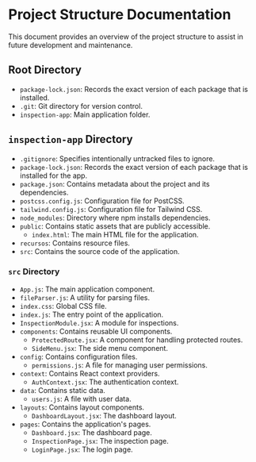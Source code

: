 # Project Structure Documentation

This document provides an overview of the project structure to assist in future development and maintenance.

## Root Directory

-   `package-lock.json`: Records the exact version of each package that is installed.
-   `.git`: Git directory for version control.
-   `inspection-app`: Main application folder.

## `inspection-app` Directory

-   `.gitignore`: Specifies intentionally untracked files to ignore.
-   `package-lock.json`: Records the exact version of each package that is installed for the app.
-   `package.json`: Contains metadata about the project and its dependencies.
-   `postcss.config.js`: Configuration file for PostCSS.
-   `tailwind.config.js`: Configuration file for Tailwind CSS.
-   `node_modules`: Directory where npm installs dependencies.
-   `public`: Contains static assets that are publicly accessible.
    -   `index.html`: The main HTML file for the application.
-   `recursos`: Contains resource files.
-   `src`: Contains the source code of the application.

### `src` Directory

-   `App.js`: The main application component.
-   `fileParser.js`: A utility for parsing files.
-   `index.css`: Global CSS file.
-   `index.js`: The entry point of the application.
-   `InspectionModule.jsx`: A module for inspections.
-   `components`: Contains reusable UI components.
    -   `ProtectedRoute.jsx`: A component for handling protected routes.
    -   `SideMenu.jsx`: The side menu component.
-   `config`: Contains configuration files.
    -   `permissions.js`: A file for managing user permissions.
-   `context`: Contains React context providers.
    -   `AuthContext.jsx`: The authentication context.
-   `data`: Contains static data.
    -   `users.js`: A file with user data.
-   `layouts`: Contains layout components.
    -   `DashboardLayout.jsx`: The dashboard layout.
-   `pages`: Contains the application's pages.
    -   `Dashboard.jsx`: The dashboard page.
    -   `InspectionPage.jsx`: The inspection page.
    -   `LoginPage.jsx`: The login page.
